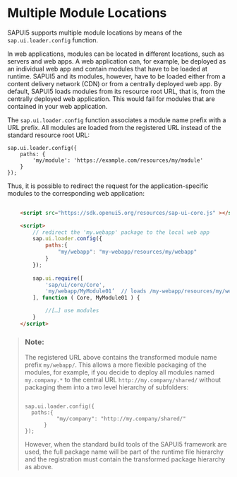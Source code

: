 <!-- loio1dfab2e19fc0479d9dfcefc28d3642f1 -->

# Multiple Module Locations

SAPUI5 supports multiple module locations by means of the `sap.ui.loader.config` function.

In web applications, modules can be located in different locations, such as servers and web apps. A web application can, for example, be deployed as an individual web app and contain modules that have to be loaded at runtime. SAPUI5 and its modules, however, have to be loaded either from a content delivery network \(CDN\) or from a centrally deployed web app. By default, SAPUI5 loads modules from its resource root URL, that is, from the centrally deployed web application. This would fail for modules that are contained in your web application.

The `sap.ui.loader.config` function associates a module name prefix with a URL prefix. All modules are loaded from the registered URL instead of the standard resource root URL:

```
sap.ui.loader.config({
	paths: {
		'my/module': 'https://example.com/resources/my/module'
	}
});
```

Thus, it is possible to redirect the request for the application-specific modules to the corresponding web application:

```html
			
	<script src="https://sdk.openui5.org/resources/sap-ui-core.js" ></script>

	<script>
		// redirect the 'my.webapp' package to the local web app
		sap.ui.loader.config({
			paths:{
				"my/webapp": "my-webapp/resources/my/webapp"
			}
		});
		
		sap.ui.require([
			'sap/ui/core/Core',	
			'my/webapp/MyModule01’	// loads /my-webapp/resources/my/webapp/MyModule01.js
		], function ( Core, MyModule01 ) {

			//[…] use modules
		}
	</script>
```

> ### Note:  
> The registered URL above contains the transformed module name prefix `my/webapp/`. This allows a more flexible packaging of the modules, for example, if you decide to deploy all modules named `my.company.*` to the central URL `http://my.company/shared/` without packaging them into a two level hierarchy of subfolders:
> 
> ```
> 
> sap.ui.loader.config({
>  	paths:{
>    		"my/company": "http://my.company/shared/"
>       }
> });
> ```
> 
> However, when the standard build tools of the SAPUI5 framework are used, the full package name will be part of the runtime file hierarchy and the registration must contain the transformed package hierarchy as above.

